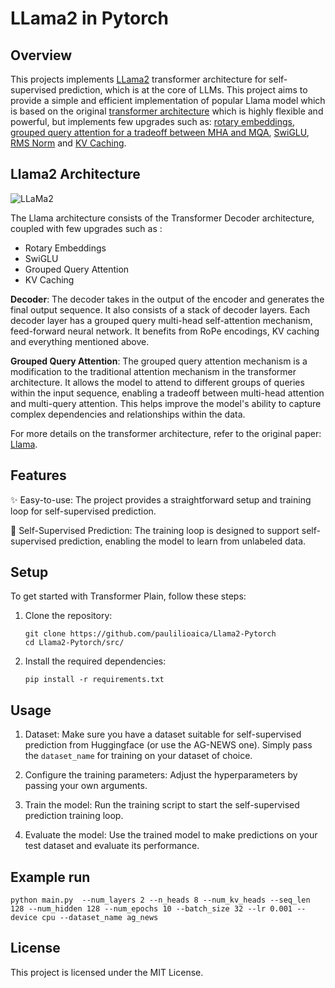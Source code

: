 ﻿# LLama2 in Pytorch

## Overview
This projects implements [LLama2](https://arxiv.org/abs/2307.09288) transformer architecture for self-supervised prediction, which is at the core of LLMs. This project aims to provide a simple and efficient implementation of popular Llama model which is based on the original [transformer architecture](https://arxiv.org/abs/1706.03762) which is highly flexible and powerful, but implements few upgrades such as: [rotary embeddings](https://arxiv.org/pdf/2104.09864.pdf), [grouped query attention for a tradeoff between MHA and MQA](https://arxiv.org/abs/2305.13245v3), [SwiGLU](https://arxiv.org/abs/2002.05202v1), [RMS Norm](https://arxiv.org/abs/1910.07467) and [KV Caching](https://arxiv.org/pdf/2211.05102.pdf).

## Llama2 Architecture

![LLaMa2 ](https://images.datacamp.com/image/upload/v1700044736/image9_02d9fcb498.png)

 The Llama architecture consists of the Transformer Decoder architecture, coupled with few upgrades such as :
 * Rotary Embeddings
 * SwiGLU
 * Grouped Query Attention
 * KV Caching


**Decoder**: The decoder takes in the output of the encoder and generates the final output sequence. It also consists of a stack of decoder layers. Each decoder layer has a grouped query multi-head self-attention mechanism, feed-forward neural network.
It benefits from RoPe encodings, KV caching and everything mentioned above.

 **Grouped Query Attention**: The grouped query attention mechanism is a modification to the traditional attention mechanism in the transformer architecture. It allows the model to attend to different groups of queries within the input sequence, enabling a tradeoff between multi-head attention and multi-query attention. This helps improve the model's ability to capture complex dependencies and relationships within the data.


For more details on the transformer architecture, refer to the original paper: [Llama](https://arxiv.org/abs/2307.09288).



## Features

✨ Easy-to-use: The project provides a straightforward setup and training loop for self-supervised prediction.


🔀 Self-Supervised Prediction: The training loop is designed to support self-supervised prediction, enabling the model to learn from unlabeled data.

## Setup

To get started with Transformer Plain, follow these steps:

1. Clone the repository:

    ```shell
    git clone https://github.com/paulilioaica/Llama2-Pytorch
    cd Llama2-Pytorch/src/

    ```

2. Install the required dependencies:

    ```shell
    pip install -r requirements.txt
    ```

## Usage

1. Dataset: Make sure you have a dataset suitable for self-supervised prediction from Huggingface (or use the AG-NEWS one). Simply pass the `dataset_name` for training on your dataset of choice.

2. Configure the training parameters: Adjust the hyperparameters by passing your own arguments.

3. Train the model: Run the training script to start the self-supervised prediction training loop.

4. Evaluate the model: Use the trained model to make predictions on your test dataset and evaluate its performance.

## Example run
```
python main.py  --num_layers 2 --n_heads 8 --num_kv_heads --seq_len 128 --num_hidden 128 --num_epochs 10 --batch_size 32 --lr 0.001 --device cpu --dataset_name ag_news
```

## License

This project is licensed under the MIT License. 
